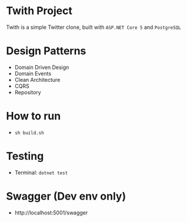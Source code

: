 # Twith Project
Twith is a simple Twitter clone, built with `ASP.NET Core 5` and `PostgreSQL` 

# Design Patterns
* Domain Driven Design
* Domain Events  
* Clean Architecture
* CQRS
* Repository

# How to run
* `sh build.sh`

# Testing
* Terminal: `dotnet test`

# Swagger (Dev env only)
* http://localhost:5001/swagger